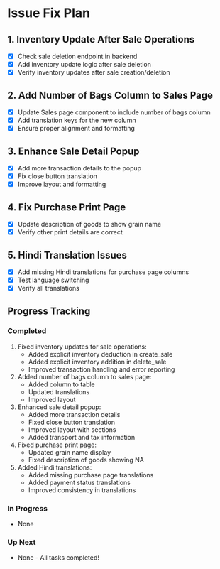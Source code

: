# Issue Fix Plan

## 1. Inventory Update After Sale Operations 
- [x] Check sale deletion endpoint in backend
- [x] Add inventory update logic after sale deletion
- [x] Verify inventory updates after sale creation/deletion

## 2. Add Number of Bags Column to Sales Page
- [x] Update Sales page component to include number of bags column
- [x] Add translation keys for the new column
- [x] Ensure proper alignment and formatting

## 3. Enhance Sale Detail Popup
- [x] Add more transaction details to the popup
- [x] Fix close button translation
- [x] Improve layout and formatting

## 4. Fix Purchase Print Page
- [x] Update description of goods to show grain name
- [x] Verify other print details are correct

## 5. Hindi Translation Issues
- [x] Add missing Hindi translations for purchase page columns
- [x] Test language switching
- [x] Verify all translations

## Progress Tracking
### Completed
1. Fixed inventory updates for sale operations:
   - Added explicit inventory deduction in create_sale
   - Added explicit inventory addition in delete_sale
   - Improved transaction handling and error reporting
2. Added number of bags column to sales page:
   - Added column to table
   - Updated translations
   - Improved layout
3. Enhanced sale detail popup:
   - Added more transaction details
   - Fixed close button translation
   - Improved layout with sections
   - Added transport and tax information
4. Fixed purchase print page:
   - Updated grain name display
   - Fixed description of goods showing NA
5. Added Hindi translations:
   - Added missing purchase page translations
   - Added payment status translations
   - Improved consistency in translations

### In Progress
- None

### Up Next
- None - All tasks completed!
